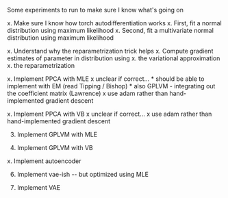 Some experiments to run to make sure I know what's going on

x. Make sure I know how torch autodifferentiation works
    x. First, fit a normal distribution using maximum likelihood
    x. Second, fit a multivariate normal distribution using maximum likelihood

x. Understand why the reparametrization trick helps
    x. Compute gradient estimates of parameter in distribution using
        x. the variational approximation
        x. the reparametrization

x. Implement PPCA with MLE
    x unclear if correct...
    * should be able to implement with EM (read Tipping / Bishop)
    * also GPLVM - integrating out the coefficient matrix (Lawrence)
    x use adam rather than hand-implemented gradient descent

x. Implement PPCA with VB
    x unclear if correct...
    x use adam rather than hand-implemented gradient descent

3. Implement GPLVM with MLE

4. Implement GPLVM with VB

x. Implement autoencoder

6. Implement vae-ish -- but optimized using MLE

7. Implement VAE

